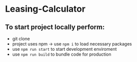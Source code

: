 # Leasing-Calculator

## To start project locally perform:
- git clone
- project uses npm -> use `npm i` to load necessary packages
- use `npm run start` to start development enviroment
- use `npm run build` to bundle code for production
